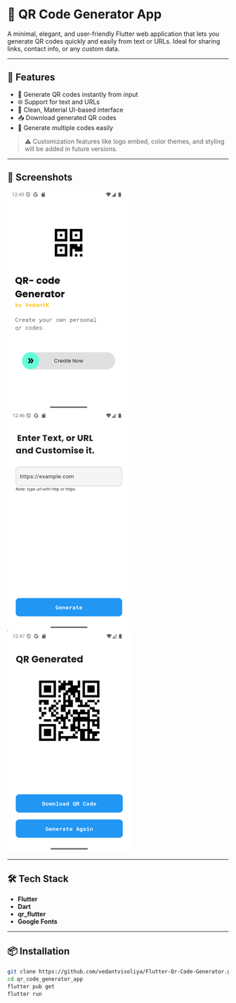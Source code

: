 # 📱 QR Code Generator App

A minimal, elegant, and user-friendly Flutter web application that lets you generate QR codes quickly and easily from text or URLs. Ideal for sharing links, contact info, or any custom data.

---

## 🚀 Features

- 🔳 Generate QR codes instantly from input
- 🌐 Support for text and URLs
- 🧼 Clean, Material UI-based interface
- 📥 Download generated QR codes
- 🔁 Generate multiple codes easily

> ⚠️ Customization features like logo embed, color themes, and styling will be added in future versions.

---

## 📸 Screenshots

![qrcode-start-page](assets/start-page.png)
![qrcode-home-page](assets/home-page.png)
![qrcode-qr-page](assets/qr-page.png)

---

## 🛠️ Tech Stack

- **Flutter**
- **Dart**
- **qr_flutter**
- **Google Fonts**

---

## 📦 Installation

```bash
git clone https://github.com/vedantvisoliya/Flutter-Qr-Code-Generator.git
cd qr_code_generator_app
flutter pub get
flutter run
```